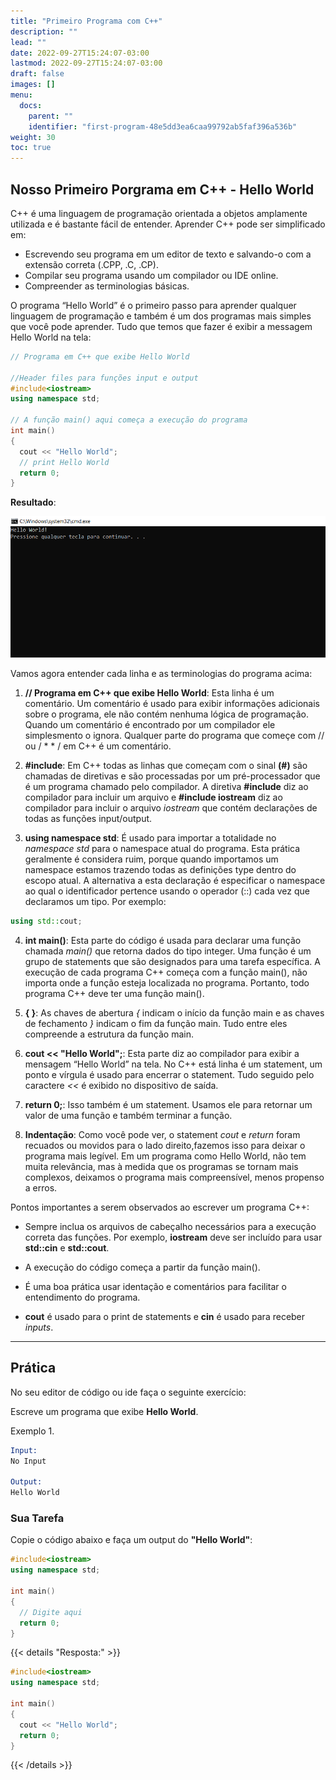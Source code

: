 ```yaml
---
title: "Primeiro Programa com C++"
description: ""
lead: ""
date: 2022-09-27T15:24:07-03:00
lastmod: 2022-09-27T15:24:07-03:00
draft: false
images: []
menu:
  docs:
    parent: ""
    identifier: "first-program-48e5dd3ea6caa99792ab5faf396a536b"
weight: 30
toc: true
---
```

## Nosso Primeiro Porgrama em C++ - Hello World

C++ é uma linguagem de programação orientada a objetos amplamente utilizada e é bastante fácil de entender. Aprender C++ pode ser simplificado em:

- Escrevendo seu programa em um editor de texto e salvando-o com a extensão correta (.CPP, .C, .CP).
- Compilar seu programa usando um compilador ou IDE online.
- Compreender as terminologias básicas.

O programa “Hello World” é o primeiro passo para aprender qualquer linguagem de programação e também é um dos programas mais simples que você pode aprender. Tudo que temos que fazer é exibir a messagem Hello World na tela: 

```c++
// Programa em C++ que exibe Hello World

//Header files para funções input e output
#include<iostream>
using namespace std;

// A função main() aqui começa a execução do programa 
int main()
{
  cout << "Hello World";
  // print Hello World
  return 0;
}
```
__Resultado__:

![img](./hello.png)

Vamos agora entender cada linha e as terminologias do programa acima:

1. __// Programa em C++ que exibe Hello World__: Esta linha é um comentário. Um comentário é usado para exibir informações adicionais sobre o programa, ele não contém nenhuma lógica de programação. Quando um comentário é encontrado por um compilador ele simplesmento o ignora. Qualquer parte do programa que começe com // ou / * * / em C++ é um comentário.
 
2. __#include__: Em C++ todas as linhas que começam com o sinal __(#)__ são chamadas de diretivas e são processadas por um pré-processador que é um programa chamado pelo compilador. A diretiva __#include__ diz ao compilador para incluir um arquivo e __#include iostream__ diz ao compilador para incluir o arquivo *iostream* que contém declarações de todas as funções input/output.

3. __using namespace std__: É usado para importar a totalidade no *namespace std* para o namespace atual do programa. Esta prática geralmente é considera ruim, porque quando importamos um namespace estamos trazendo todas as definições type dentro do escopo atual. A alternativa a esta declaração é especificar o namespace ao qual o identificador pertence usando o operador (::) cada vez que declaramos um tipo. Por exemplo:

```c++
using std::cout;
```
4. __int main()__: Esta parte do código é usada para declarar uma função chamada *main()* que retorna dados do tipo integer. Uma função é um grupo de statements que são designados para uma tarefa específica. A execução de cada programa C++ começa com a função main(), não importa onde a função esteja localizada no programa. Portanto, todo programa C++ deve ter uma função main().

5. __{ }__: As chaves de abertura *{* indicam o início da função main e as chaves de fechamento *}* indicam o fim da função main. Tudo entre eles compreende a estrutura da função main.

6. __cout << "Hello World";__: Esta parte diz ao compilador para exibir a mensagem “Hello World” na tela. No C++ está linha é um statement, um ponto e vírgula é usado para encerrar o statement. Tudo seguido pelo caractere *<<* é exibido no dispositivo de saída.

7. __return 0;__: Isso também é um statement. Usamos ele para retornar um valor de uma função e também terminar a função. 

8. __Indentação__: Como você pode ver, o statement *cout* e *return* foram recuados ou movidos para o lado direito,fazemos isso para deixar o programa mais legível. Em um programa como Hello World, não tem muita relevância, mas à medida que os programas se tornam mais complexos, deixamos o programa mais compreensível, menos propenso a erros. 

Pontos importantes a serem observados ao escrever um programa C++:

- Sempre inclua os arquivos de cabeçalho necessários para a execução correta das funções. Por exemplo, __iostream__ deve ser incluído para usar __std::cin__ e __std::cout__.

- A execução do código começa a partir da função main().

- É uma boa prática usar identação e comentários para facilitar o entendimento do programa.

- __cout__ é usado para o print de statements e __cin__ é usado para receber *inputs*.

___

## Prática 

No seu editor de código ou ide faça o seguinte exercício:

Escreve um programa que exibe __Hello World__.

Exemplo 1.

```s
Input: 
No Input

Output:
Hello World
```
### Sua Tarefa

Copie o código abaixo e faça um output do __"Hello World"__:

```c++
#include<iostream>
using namespace std;

int main()
{
  // Digite aqui
  return 0;
}
```
{{< details "Resposta:" >}}
```c++
#include<iostream>
using namespace std;

int main()
{
  cout << "Hello World";
  return 0;
}
```
{{< /details >}}